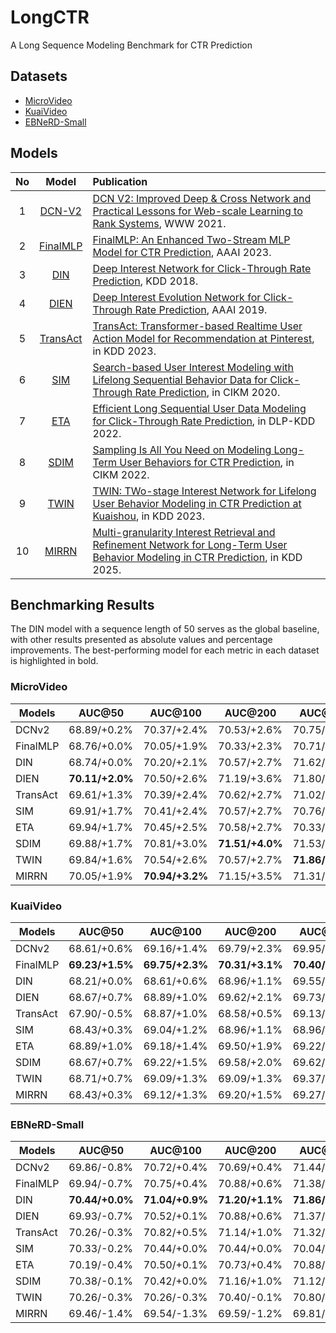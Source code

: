 # LongCTR
A Long Sequence Modeling Benchmark for CTR Prediction

## Datasets
+ [MicroVideo](https://huggingface.co/datasets/reczoo/MicroVideo1.7M_x2)
+ [KuaiVideo](https://huggingface.co/datasets/reczoo/KuaiVideo_x2)
+ [EBNeRD-Small](https://huggingface.co/datasets/reczoo/Ebnerd_small_x1)

## Models

| No  | Model                                    | Publication                                                                                                                                                                                                                                       
|:---:|:----------------------------------------:|:-------------------------------------------------------------------------------------------------------------------------------------------------------------------------------
| 1   |  [DCN-V2](./src/DCNv2.py)               | [DCN V2: Improved Deep & Cross Network and Practical Lessons for Web-scale Learning to Rank Systems](https://arxiv.org/abs/2008.13535), WWW 2021.                                                              
| 2   |  [FinalMLP](./src/FinalMLP.py)                  | [FinalMLP: An Enhanced Two-Stream MLP Model for CTR Prediction](https://arxiv.org/abs/2304.00902), AAAI 2023.    
| 3   |  [DIN](./src/DIN.py)                  | [Deep Interest Network for Click-Through Rate Prediction](https://www.kdd.org/kdd2018/accepted-papers/view/deep-interest-network-for-click-through-rate-prediction), KDD 2018.    
| 4   |  [DIEN](./src/DIEN.py)                  | [Deep Interest Evolution Network for Click-Through Rate Prediction](https://arxiv.org/abs/1809.03672), AAAI 2019.  
| 5   |  [TransAct](./TransAct.py)                  | [TransAct: Transformer-based Realtime User Action Model for Recommendation at Pinterest](https://arxiv.org/abs/2306.00248), in KDD 2023.  
| 6   |  [SIM](./src/SIM.py)                  | [Search-based User Interest Modeling with Lifelong Sequential Behavior Data for Click-Through Rate Prediction](https://arxiv.org/abs/2006.05639), in CIKM 2020.  
| 7   |  [ETA](./src/ETA.py)                  | [Efficient Long Sequential User Data Modeling for Click-Through Rate Prediction](https://arxiv.org/abs/2209.12212), in DLP-KDD 2022.  
| 8   |  [SDIM](./src/SDIM.py)                  | [Sampling Is All You Need on Modeling Long-Term User Behaviors for CTR Prediction](https://arxiv.org/abs/2205.10249), in CIKM 2022.  
| 9   |  [TWIN](./src/TWIN.py)                  | [TWIN: TWo-stage Interest Network for Lifelong User Behavior Modeling in CTR Prediction at Kuaishou](https://arxiv.org/abs/2302.02352), in KDD 2023.  
| 10   |  [MIRRN](./src/MIRRN.py)                  | [Multi-granularity Interest Retrieval and Refinement Network for Long-Term User Behavior Modeling in CTR Prediction](https://arxiv.org/abs/2411.15005), in KDD 2025.  

## Benchmarking Results

The DIN model with a sequence length of 50 serves as the global baseline, with other results presented as absolute values and percentage improvements. The best-performing model for each metric in each dataset is highlighted in bold.

### MicroVideo

| Models   | AUC@50          | AUC@100         | AUC@200         | AUC@500         | AUC@1000        | gAUC@50         | gAUC@100        | gAUC@200        | gAUC@500        | gAUC@1000       |
| -------- | --------------- | --------------- | --------------- | --------------- | --------------- | --------------- | --------------- | --------------- | --------------- | --------------- |
| DCNv2    | 68.89/+0.2%     | 70.37/+2.4%     | 70.53/+2.6%     | 70.75/+2.9%     | 71.19/+3.6%     | 70.07/+0.5%     | 70.42/+1.0%     | 70.58/+1.2%     | 70.63/+1.3%     | 70.73/+1.4%     |
| FinalMLP | 68.76/+0.0%     | 70.05/+1.9%     | 70.33/+2.3%     | 70.71/+2.9%     | 71.05/+3.4%     | 69.98/+0.3%     | 70.09/+0.5%     | 70.27/+0.8%     | 70.61/+1.2%     | 70.44/+1.0%     |
| DIN      | 68.74/+0.0%     | 70.20/+2.1%     | 70.57/+2.7%     | 71.62/+4.2%     | 71.80/+4.5%     | 69.74/+0.0%     | 70.15/+0.6%     | 70.01/+0.4%     | 71.18/+2.1%     | 71.31/+2.3%     |
| DIEN     | **70.11/+2.0%** | 70.50/+2.6%     | 71.19/+3.6%     | 71.80/+4.5%     | **72.20/+5.0%** | **70.63/+1.3%** | **71.07/+1.9%** | **71.15/+2.0%** | 71.32/+2.3%     | **71.41/+2.4%** |
| TransAct | 69.61/+1.3%     | 70.39/+2.4%     | 70.62/+2.7%     | 71.02/+3.3%     | 71.18/+3.5%     | 69.64/-0.1%     | 69.84/+0.1%     | 69.94/+0.3%     | 70.22/+0.7%     | 70.28/+0.8%     |
| SIM      | 69.91/+1.7%     | 70.41/+2.4%     | 70.57/+2.7%     | 70.76/+2.9%     | 70.76/+2.9%     | 69.82/+0.1%     | 69.82/+0.1%     | 69.92/+0.3%     | 70.40/+0.9%     | 70.38/+0.9%     |
| ETA      | 69.94/+1.7%     | 70.45/+2.5%     | 70.58/+2.7%     | 70.33/+2.3%     | 70.31/+2.3%     | 69.76/+0.0%     | 69.92/+0.3%     | 70.02/+0.4%     | **71.45/+2.5%** | 71.39/+2.4%     |
| SDIM     | 69.88/+1.7%     | 70.81/+3.0%     | **71.51/+4.0%** | 71.53/+4.1%     | 71.73/+4.3%     | 69.68/-0.1%     | 69.78/+0.1%     | 69.84/+0.1%     | 69.89/+0.2%     | 69.86/+0.2%     |
| TWIN     | 69.84/+1.6%     | 70.54/+2.6%     | 70.57/+2.7%     | **71.86/+4.5%** | 71.89/+4.6%     | 69.67/-0.1%     | 69.79/+0.1%     | 69.91/+0.2%     | 70.61/+1.2%     | 70.64/+1.3%     |
| MIRRN    | 70.05/+1.9%     | **70.94/+3.2%** | 71.15/+3.5%     | 71.31/+3.7%     | 71.30/+3.7%     | 69.80/+0.1%     | 70.05/+0.4%     | 70.17/+0.6%     | 70.30/+0.8%     | 70.30/+0.8%     |

### KuaiVideo

| Models   | AUC@50          | AUC@100         | AUC@200         | AUC@500         | AUC@1000        | gAUC@50         | gAUC@100        | gAUC@200        | gAUC@500        | gAUC@1000       |
| -------- | --------------- | --------------- | --------------- | --------------- | --------------- | --------------- | --------------- | --------------- | --------------- | --------------- |
| DCNv2    | 68.61/+0.6%     | 69.16/+1.4%     | 69.79/+2.3%     | 69.95/+2.6%     | 69.99/+2.6%     | 66.74/+0.0%     | 67.01/+0.4%     | 67.17/+0.6%     | 67.22/+0.7%     | 67.23/+0.7%     |
| FinalMLP | **69.23/+1.5%** | **69.75/+2.3%** | **70.31/+3.1%** | **70.40/+3.2%** | **70.64/+3.6%** | **66.90/+0.2%** | 67.11/+0.5%     | 67.18/+0.6%     | 67.28/+0.8%     | **67.40/+1.0%** |
| DIN      | 68.21/+0.0%     | 68.61/+0.6%     | 68.96/+1.1%     | 69.55/+2.0%     | 69.58/+2.0%     | 66.76/+0.0%     | 66.89/+0.2%     | 66.87/+0.2%     | 66.97/+0.3%     | 67.12/+0.5%     |
| DIEN     | 68.67/+0.7%     | 68.89/+1.0%     | 69.62/+2.1%     | 69.73/+2.2%     | 69.73/+2.2%     | 66.74/+0.0%     | 66.79/+0.0%     | 66.88/+0.2%     | 66.85/+0.1%     | 66.84/+0.1%     |
| TransAct | 67.90/-0.5%     | 68.87/+1.0%     | 68.58/+0.5%     | 69.13/+1.3%     | 69.29/+1.6%     | 66.33/-0.6%     | 66.49/-0.4%     | 66.77/+0.0%     | 66.82/+0.1%     | 66.81/+0.1%     |
| SIM      | 68.43/+0.3%     | 69.04/+1.2%     | 68.96/+1.1%     | 68.96/+1.1%     | 68.95/+1.1%     | 66.55/-0.3%     | 66.58/-0.3%     | 66.75/+0.0%     | 66.86/+0.1%     | 66.83/+0.1%     |
| ETA      | 68.89/+1.0%     | 69.18/+1.4%     | 69.50/+1.9%     | 69.22/+1.5%     | 69.26/+1.5%     | 66.66/-0.1%     | **67.12/+0.5%** | **67.25/+0.7%** | **67.38/+0.9%** | 67.31/+0.8%     |
| SDIM     | 68.67/+0.7%     | 69.22/+1.5%     | 69.58/+2.0%     | 69.62/+2.1%     | 69.22/+1.5%     | 66.72/-0.1%     | 66.75/+0.0%     | 66.93/+0.3%     | 67.10/+0.5%     | **67.40/+1.0%** |
| TWIN     | 68.71/+0.7%     | 69.09/+1.3%     | 69.09/+1.3%     | 69.37/+1.7%     | 69.43/+1.8%     | 66.65/-0.2%     | 66.86/+0.1%     | 67.01/+0.4%     | 67.28/+0.8%     | 67.30/+0.8%     |
| MIRRN    | 68.43/+0.3%     | 69.12/+1.3%     | 69.20/+1.5%     | 69.27/+1.6%     | 69.29/+1.6%     | 66.79/+0.0%     | 66.86/+0.1%     | 66.93/+0.3%     | 67.08/+0.5%     | 67.15/+0.6%     |

### EBNeRD-Small

| Models   | AUC@50          | AUC@100         | AUC@200         | AUC@500         | AUC@1000        | gAUC@50         | gAUC@100        | gAUC@200        | gAUC@500        | gAUC@1000       |
| -------- | --------------- | --------------- | --------------- | --------------- | --------------- | --------------- | --------------- | --------------- | --------------- | --------------- |
| DCNv2    | 69.86/-0.8%     | 70.72/+0.4%     | 70.69/+0.4%     | 71.44/+1.4%     | 71.39/+1.3%     | 69.44/-0.8%     | 70.31/+0.5%     | 70.43/+0.6%     | 70.82/+1.2%     | 70.82/+1.2%     |
| FinalMLP | 69.94/-0.7%     | 70.75/+0.4%     | 70.88/+0.6%     | 71.38/+1.3%     | 71.51/+1.5%     | 69.90/-0.1%     | **70.47/+0.7%** | 70.50/+0.7%     | 70.80/+1.2%     | 70.92/+1.3%     |
| DIN      | **70.44/+0.0%** | **71.04/+0.9%** | **71.20/+1.1%** | **71.86/+2.0%** | **71.92/+2.1%** | **69.98/+0.0%** | 70.45/+0.7%     | 70.60/+0.9%     | **71.23/+1.8%** | **71.28/+1.9%** |
| DIEN     | 69.93/-0.7%     | 70.52/+0.1%     | 70.88/+0.6%     | 71.37/+1.3%     | 70.95/+0.7%     | 69.80/-0.3%     | 70.19/+0.3%     | 70.51/+0.8%     | 70.91/+1.3%     | 70.78/+1.1%     |
| TransAct | 70.26/-0.3%     | 70.82/+0.5%     | 71.14/+1.0%     | 71.32/+1.2%     | 71.45/+1.4%     | 69.87/-0.2%     | 70.29/+0.4%     | **70.64/+0.9%** | 70.71/+1.0%     | 70.84/+1.2%     |
| SIM      | 70.33/-0.2%     | 70.44/+0.0%     | 70.44/+0.0%     | 70.04/-0.6%     | 70.03/-0.6%     | 69.89/-0.1%     | 70.02/+0.1%     | 69.94/-0.1%     | 69.78/-0.3%     | 69.54/-0.6%     |
| ETA      | 70.19/-0.4%     | 70.50/+0.1%     | 70.73/+0.4%     | 70.88/+0.6%     | 70.82/+0.5%     | 69.90/-0.1%     | 70.02/+0.1%     | 70.07/+0.1%     | 70.13/+0.2%     | 70.17/+0.3%     |
| SDIM     | 70.38/-0.1%     | 70.42/+0.0%     | 71.16/+1.0%     | 71.12/+1.0%     | 71.41/+1.4%     | 69.78/-0.3%     | 69.98/+0.0%     | 70.55/+0.8%     | 70.51/+0.8%     | 70.72/+1.1%     |
| TWIN     | 70.26/-0.3%     | 70.26/-0.3%     | 70.40/-0.1%     | 70.80/+0.5%     | 70.50/+0.1%     | 69.65/-0.5%     | 69.75/-0.3%     | 69.86/-0.2%     | 70.36/+0.5%     | 69.91/-0.1%     |
| MIRRN    | 69.46/-1.4%     | 69.54/-1.3%     | 69.59/-1.2%     | 69.81/-0.9%     | 69.63/-1.1%     | 69.22/-1.1%     | 69.29/-1.0%     | 69.21/-1.1%     | 69.42/-0.8%     | 69.69/-0.4%     |



